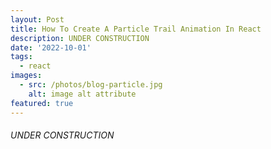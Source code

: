 ```yaml
---
layout: Post
title: How To Create A Particle Trail Animation In React
description: UNDER CONSTRUCTION
date: '2022-10-01'
tags:
  - react
images:
  - src: /photos/blog-particle.jpg
    alt: image alt attribute
featured: true
---
```


 ###### UNDER CONSTRUCTION